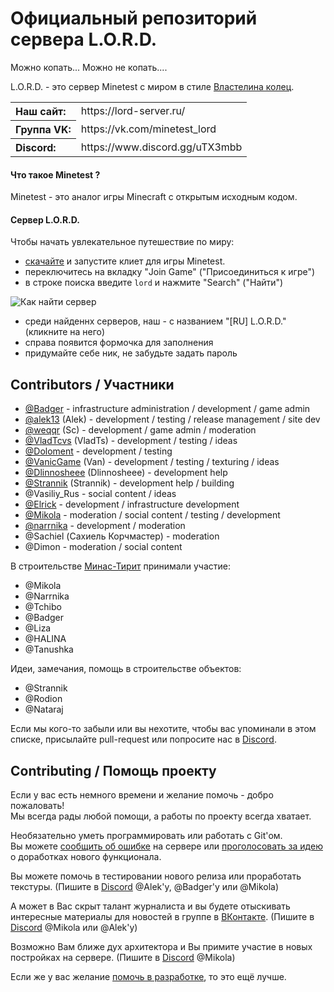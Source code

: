 # Официальный репозиторий сервера L.O.R.D.

Можно копать... Можно не копать....

L.O.R.D. - это сервер Minetest с миром в стиле [Властелина колец](https://ru.wikipedia.org/wiki/%D0%92%D0%BB%D0%B0%D1%81%D1%82%D0%B5%D0%BB%D0%B8%D0%BD_%D0%BA%D0%BE%D0%BB%D0%B5%D1%86).

<table>
    <tr><th align="left">Наш сайт:</th><td>https://lord-server.ru/</td></tr>
    <tr><th align="left">Группа VK:</th><td>https://vk.com/minetest_lord</td></tr>
    <tr><th align="left">Discord:</th><td>https://www.discord.gg/uTX3mbb</td></tr>
</table>

#### Что такое Minetest ?

Minetest - это аналог игры Minecraft с открытым исходным кодом.

#### Сервер L.O.R.D.

Чтобы начать увлекательное путешествие по миру:
 - [скачайте](https://www.minetest.net/downloads/) и запустите клиет для игры Minetest.
 - переключитесь на вкладку "Join Game" ("Присоединиться к игре")
 - в строке поиска введите `lord` и нажмите "Search" ("Найти")

![Как найти сервер](menu/search-lord.png)

 - среди найденнх серверов, наш - с названием "\[RU\] L.O.R.D." (кликните на него)
 - справа появится формочка для заполнения
 - придумайте себе ник, не забудьте задать пароль


## Contributors / Участники

 - [@Badger](https://github.com/albel4) - infrastructure administration / development / game admin
 - [@alek13](https://github.com/alek13) (Alek) - development / testing / release management / site dev
 - [@weqqr](https://github.com/weqqr) (Sc) - development / game admin / moderation
 - [@VladTcvs](https://github.com/vladtcvs) (VladTs) - development / testing / ideas
 - [@Doloment](https://github.com/Doloment) - development / testing
 - [@VanicGame](https://github.com/VanicGame) (Van) - development / testing / texturing / ideas
 - [@Dlinnosheee](https://github.com/kevicky9) (Dlinnosheee) - development help
 - [@Strannik](https://github.com/LordStrannik) (Strannik) - development help / building
 - @Vasiliy_Rus - social content / ideas
 - [@Elrick](https://github.com/googolgl) - development / infrastructure development
 - [@Mikola](https://github.com/Mikola314) - moderation / social content / testing / development
 - [@narrnika](https://github.com/narrnika) - development / moderation
 - @Sachiel (Сахиель Корчмастер) - moderation
 - @Dimon - moderation / social content

В строительстве [Минас-Тирит](https://vk.com/minetest_lord?z=video-110633545_456239020) принимали участие:
 - @Mikola
 - @Narrnika
 - @Tchibo
 - @Badger
 - @Liza
 - @HALINA
 - @Tanushka

Идеи, замечания, помощь в строительстве объектов:
 - @Strannik
 - @Rodion
 - @Nataraj

Если мы кого-то забыли или вы нехотите, чтобы вас упоминали в этом списке,
присылайте pull-request или попросите нас в [Discord](https://www.discord.gg/uTX3mbb).

## Contributing / Помощь проекту

Если у вас есть немного времени и желание помочь - добро пожаловать!<br>
Мы всегда рады любой помощи, а работы по проекту всегда хватает.

Необязательно уметь программировать или работать с Git'ом.<br>
Вы можете [сообщить об ошибке](https://github.com/lord-server/lord/issues/new?assignees=&labels=bug&template=bug_report.md) на сервере
  или [проголосовать за идею](https://github.com/lord-server/lord/issues?q=is%3Aissue+is%3Aopen+label%3Aidea) о доработках нового функционала.

Вы можете помочь в тестировании нового релиза или проработать текстуры. (Пишите в [Discord](https://www.discord.gg/uTX3mbb) @Alek'у, @Badger'у или @Mikola)

А может в Вас скрыт талант журналиста и вы будете отыскивать интересные материалы для новостей в группе в [ВКонтакте](https://vk.com/minetest_lord). (Пишите в [Discord](https://www.discord.gg/uTX3mbb) @Mikola или @Alek'у)

Возможно Вам ближе дух архитектора и Вы примите участие в новых постройках на сервере. (Пишите в [Discord](https://www.discord.gg/uTX3mbb) @Mikola)

Если же у вас желание [помочь в разработке](development.md), то это ещё лучше.
